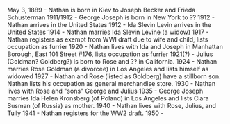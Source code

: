 
May 3, 1889 - Nathan is born in Kiev to Joseph Becker and Frieda Schusterman
1911/1912 - George Joseph is born in New York to ??
1912 - Nathan arrives in the United States
1912 - Ida Slevin Levin arrives in the United States 
1914 - Nathan marries Ida Slevin Levine (a widow)
1917 - Nathan registers as exempt from WWI draft due to wife and child, lists occupation as furrier
1920 - Nathan lives with Ida and Joseph in Manhattan Borough, East 101 Street #176, lists occupation as furrier
1921(?) - Julius (Goldman? Goldberg?) is born to Rose and ?? in California. 
1924 - Nathan marries Rose Goldman (a divorcee) in Los Angeles and lists himself as widowed
1927 - Nathan and Rose (listed as Goldberg) have a stillborn son. Nathan lists his occupation as general merchandise store. 
1930 - Nathan lives with Rose and "sons" George and Julius
1935 - George Joseph marries Ida Helen Kronsberg (of Poland) in Los Angeles and lists Clara Susman (of Russia) as mother. 
1940 - Nathan lives with Rose, Julius, and Tully 
1941 - Nathan registers for the WW2 draft. 
1950 - 

